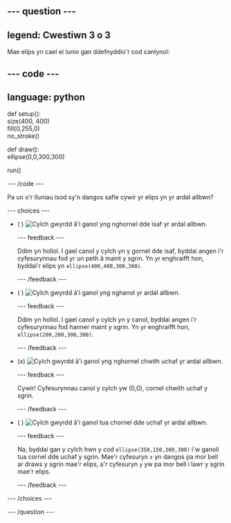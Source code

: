 
--- question ---
---
legend: Cwestiwn 3 o 3
---

Mae elips yn cael ei lunio gan ddefnyddio'r cod canlynol:

--- code ---
---
language: python
---

def setup():   
size(400, 400)   
fill(0,255,0)   
no_stroke()

def draw():   
ellipse(0,0,300,300)

run()

--- /code ---

Pa un o'r lluniau isod sy'n dangos safle cywir yr elips yn yr ardal allbwn?

--- choices ---

- ( ) ![Cylch gwyrdd â'i ganol yng nghornel dde isaf yr ardal allbwn.](images/bottom-right.png)

  --- feedback ---

  Ddim yn hollol. I gael canol y cylch yn y gornel dde isaf, byddai angen i'r cyfesurynnau fod yr un peth â maint y sgrin. Yn yr enghraifft hon, byddai'r elips yn `ellipse(400,400,300,300)`.

  --- /feedback ---

- ( ) ![Cylch gwyrdd â'i ganol yng nghanol yr ardal allbwn.](images/centre.png)

  --- feedback ---

  Ddim yn hollol. I gael canol y cylch yn y canol, byddai angen i'r cyfesurynnau fod hanner maint y sgrin. Yn yr enghraifft hon, `ellipse(200,200,300,300)`.

  --- /feedback ---

- (x) ![Cylch gwyrdd â'i ganol yng nghornel chwith uchaf yr ardal allbwn.](images/top-left.png)

  --- feedback ---

  Cywir! Cyfesurynnau canol y cylch yw (0,0), cornel chwith uchaf y sgrin.

  --- /feedback ---

- ( ) ![Cylch gwyrdd â'i ganol tua chornel dde uchaf yr ardal allbwn.](images/random-side.png)

  --- feedback ---

  Na, byddai gan y cylch hwn y cod `ellipse(350,150,300,300)` i'w ganoli tua cornel dde uchaf y sgrin. Mae'r cyfesuryn `x` yn dangos pa mor bell ar draws y sgrin mae'r elips, a'r cyfesuryn `y` yw pa mor bell i lawr y sgrin mae'r elips.

  --- /feedback ---

--- /choices ---

--- /question ---
